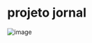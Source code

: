 # projeto jornal



![image](https://user-images.githubusercontent.com/64867109/125705483-aaab2143-802c-4105-97fa-111cd8cb7505.png)
